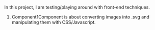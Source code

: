 In this project, I am testing/playing around with front-end techniques.
1. Component1Component is about converting images into .svg and manipulating them with CSS/Javascript.
